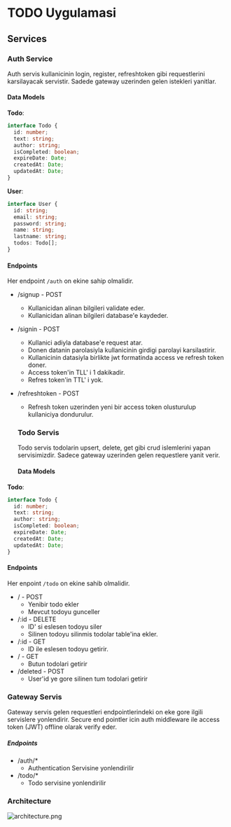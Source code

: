 # TODO Uygulamasi

## Services

### Auth Service

Auth servis kullanicinin login, register, refreshtoken gibi requestlerini karsilayacak servistir. Sadede gateway uzerinden gelen istekleri yanitlar.

#### Data Models

**Todo**:

```ts
interface Todo {
  id: number;
  text: string;
  author: string;
  isCompleted: boolean;
  expireDate: Date;
  createdAt: Date;
  updatedAt: Date;
}
```

**User**:

```ts
interface User {
  id: string;
  email: string;
  password: string;
  name: string;
  lastname: string;
  todos: Todo[];
}
```

#### Endpoints

Her endpoint `/auth` on ekine sahip olmalidir.

- /signup - POST
  - Kullanicidan alinan bilgileri validate eder.
  - Kullanicidan alinan bilgileri database'e kaydeder.
- /signin - POST
  - Kullanici adiyla database'e request atar.
  - Donen datanin parolasiyla kullanicinin girdigi parolayi karsilastirir.
  - Kullanicinin datasiyla birlikte jwt formatinda access ve refresh token doner.
  - Access token'in TLL' i 1 dakikadir.
  - Refres token'in TTL' i yok.
- /refreshtoken - POST

  - Refresh token uzerinden yeni bir access token olusturulup kullaniciya dondurulur.

  ### Todo Servis

  Todo servis todolarin upsert, delete, get gibi crud islemlerini yapan servisimizdir. Sadece gateway uzerinden gelen requestlere yanit verir.

  #### Data Models

**Todo**:

```ts
interface Todo {
  id: number;
  text: string;
  author: string;
  isCompleted: boolean;
  expireDate: Date;
  createdAt: Date;
  updatedAt: Date;
}
```

#### Endpoints

Her enpoint `/todo` on ekine sahib olmalidir.

- / - POST
  - Yenibir todo ekler
  - Mevcut todoyu gunceller
- /:id - DELETE
  - ID' si eslesen todoyu siler
  - Silinen todoyu silinmis todolar table'ina ekler.
- /:id - GET
  - ID ile eslesen todoyu getirir.
- / - GET
  - Butun todolari getirir
- /deleted - POST
  - User'id ye gore silinen tum todolari getirir

### Gateway Servis

Gateway servis gelen requestleri endpointlerindeki on eke gore ilgili servislere yonlendirir. Secure end pointler icin auth middleware ile access token (JWT) offline olarak verify eder.

##### Endpoints

- /auth/\*
  - Authentication Servisine yonlendirilir
- /todo/\*
  - Todo servisine yonlendirilir

### Architecture

![architecture.png](https://uploads.inkdrop.app/attachments/user-28d8bf6ae780f83a9de255b95e12907f/file:4gdazvKbj/index-public)
